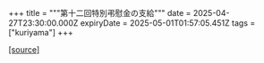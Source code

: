 +++
title = """第十二回特別弔慰金の支給"""
date = 2025-04-27T23:30:00.000Z
expiryDate = 2025-05-01T01:57:05.451Z
tags = ["kuriyama"]
+++


[[source]](https://www.town.kuriyama.hokkaido.jp/soshiki/39/31518.html)
